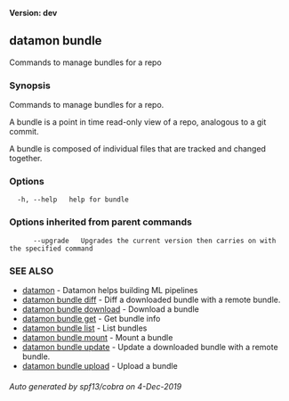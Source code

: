 **Version: dev**

## datamon bundle

Commands to manage bundles for a repo

### Synopsis

Commands to manage bundles for a repo.

A bundle is a point in time read-only view of a repo,
analogous to a git commit.

A bundle is composed of individual files that are tracked and changed
together.

### Options

```
  -h, --help   help for bundle
```

### Options inherited from parent commands

```
      --upgrade   Upgrades the current version then carries on with the specified command
```

### SEE ALSO

* [datamon](datamon.md)	 - Datamon helps building ML pipelines
* [datamon bundle diff](datamon_bundle_diff.md)	 - Diff a downloaded bundle with a remote bundle.
* [datamon bundle download](datamon_bundle_download.md)	 - Download a bundle
* [datamon bundle get](datamon_bundle_get.md)	 - Get bundle info
* [datamon bundle list](datamon_bundle_list.md)	 - List bundles
* [datamon bundle mount](datamon_bundle_mount.md)	 - Mount a bundle
* [datamon bundle update](datamon_bundle_update.md)	 - Update a downloaded bundle with a remote bundle.
* [datamon bundle upload](datamon_bundle_upload.md)	 - Upload a bundle

###### Auto generated by spf13/cobra on 4-Dec-2019
